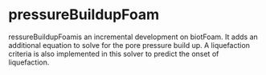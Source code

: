 # pressureBuildupFoam
ressureBuildupFoamis an incremental development on biotFoam.  It adds an additional equation to solve for the pore pressure build up.  A liquefaction criteria is also implemented in this solver to predict the onset of liquefaction.
